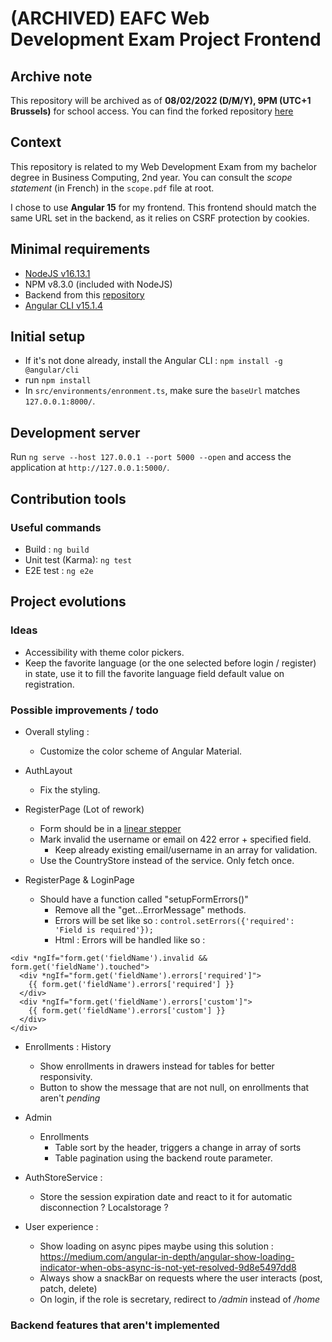 # (ARCHIVED) EAFC Web Development Exam Project Frontend

## Archive note

This repository will be archived as of **08/02/2022 (D/M/Y), 9PM (UTC+1 Brussels)** for school access.
You can find the forked repository [here](https://github.com/PinsonJulien/EAFC-Web-Development-Exam-Project-Frontend)

## Context

This repository is related to my Web Development Exam from my bachelor degree in Business Computing, 2nd year.
You can consult the *scope statement* (in French) in the `scope.pdf` file at root.

I chose to use **Angular 15** for my frontend.
This frontend should match the same URL set in the backend, as it relies on CSRF protection by cookies.

## Minimal requirements
- [NodeJS v16.13.1](https://nodejs.org/en/download/)
- NPM v8.3.0 (included with NodeJS)
- Backend from this [repository](https://github.com/PinsonJulien/school-website-backend-laravel)
- [Angular CLI v15.1.4](https://angular.io/guide/setup-local#install-the-angular-cli)

## Initial setup 
- If it's not done already, install the Angular CLI : `npm install -g @angular/cli`
- run `npm install`
- In `src/environments/enronment.ts`, make sure the `baseUrl` matches `127.0.0.1:8000/`.

## Development server
Run `ng serve --host 127.0.0.1 --port 5000 --open` and access the application at `http://127.0.0.1:5000/`.

## Contribution tools

### Useful commands
- Build : `ng build`
- Unit test (Karma): `ng test`
- E2E test : `ng e2e`

## Project evolutions

### Ideas

- Accessibility with theme color pickers.
- Keep the favorite language (or the one selected before login / register) in state, use it to fill the favorite language field default value on registration.

### Possible improvements / todo

- Overall styling :
  - Customize the color scheme of Angular Material.

- AuthLayout
  - Fix the styling.

- RegisterPage (Lot of rework)
  - Form should be in a [linear stepper](https://material.angular.io/components/stepper/overview)
  - Mark invalid the username or email on 422 error + specified field.
    - Keep already existing email/username in an array for validation.
  - Use the CountryStore instead of the service. Only fetch once.

- RegisterPage & LoginPage
  - Should have a function called "setupFormErrors()"
    - Remove all the "get...ErrorMessage" methods.
    - Errors will be set like so : `control.setErrors({'required': 'Field is required'});`
    - Html : Errors will be handled like so :
```
<div *ngIf="form.get('fieldName').invalid && form.get('fieldName').touched">
  <div *ngIf="form.get('fieldName').errors['required']">
    {{ form.get('fieldName').errors['required'] }}
  </div>
  <div *ngIf="form.get('fieldName').errors['custom']">
    {{ form.get('fieldName').errors['custom'] }}
  </div>
</div>
```

- Enrollments : History
  - Show enrollments in drawers instead for tables for better responsivity.
  - Button to show the message that are not null, on enrollments that aren't *pending*

- Admin
  - Enrollments
    - Table sort by the header, triggers a change in array of sorts
    - Table pagination using the backend route parameter.

- AuthStoreService : 
  - Store the session expiration date and react to it for automatic disconnection ? Localstorage ?

- User experience : 
  - Show loading on async pipes maybe using this solution : https://medium.com/angular-in-depth/angular-show-loading-indicator-when-obs-async-is-not-yet-resolved-9d8e5497dd8
  - Always show a snackBar on requests where the user interacts (post, patch, delete)
  - On login, if  the role is secretary, redirect to */admin* instead of */home*


### Backend features that aren't implemented 



